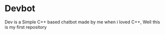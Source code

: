 # Devbot
Dev is a Simple C++ based chatbot made by me when i loved C++, Well this is my first repository
